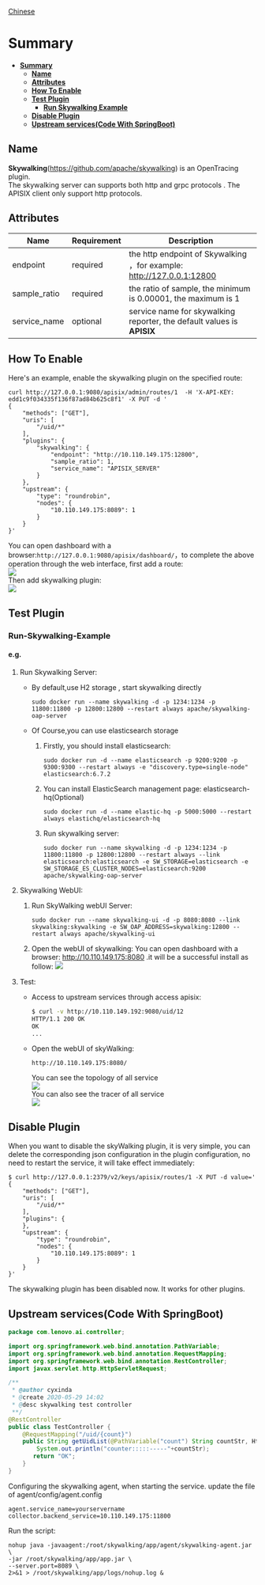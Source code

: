 <!--
#
# Licensed to the Apache Software Foundation (ASF) under one or more
# contributor license agreements.  See the NOTICE file distributed with
# this work for additional information regarding copyright ownership.
# The ASF licenses this file to You under the Apache License, Version 2.0
# (the "License"); you may not use this file except in compliance with
# the License.  You may obtain a copy of the License at
#
#     http://www.apache.org/licenses/LICENSE-2.0
#
# Unless required by applicable law or agreed to in writing, software
# distributed under the License is distributed on an "AS IS" BASIS,
# WITHOUT WARRANTIES OR CONDITIONS OF ANY KIND, either express or implied.
# See the License for the specific language governing permissions and
# limitations under the License.
#
-->

[Chinese](skywalking-cn.md)

# Summary
- [**Summary**](#Summary)
  - [**Name**](#Name)
  - [**Attributes**](#Attributes)
  - [**How To Enable**](#How-To-Enable)
  - [**Test Plugin**](#Test-Plugin)
    - [**Run Skywalking Example**](#Run-Skywalking-Example)
  - [**Disable Plugin**](#Disable-Plugin)
  - [**Upstream services(Code With SpringBoot)**](#Upstream-services(Code-With-SpringBoot))

## Name

**Skywalking**(https://github.com/apache/skywalking)  is an OpenTracing plugin.\
The skywalking server can supports both http and grpc protocols . The APISIX client only support http protocols.
## Attributes
|Name          |Requirement  |Description|
|-------|-------|-------|
|endpoint|required| the http endpoint of Skywalking ，for example: http://127.0.0.1:12800|
|sample_ratio|required| the ratio of sample, the minimum is 0.00001, the maximum is 1|
|service_name|optional| service name for skywalking reporter, the default values is **APISIX**|

## How To Enable

Here's an example, enable the skywalking plugin on the specified route:

```shell
curl http://127.0.0.1:9080/apisix/admin/routes/1  -H 'X-API-KEY: edd1c9f034335f136f87ad84b625c8f1' -X PUT -d '
{
    "methods": ["GET"],
    "uris": [
        "/uid/*"
    ],
    "plugins": {
        "skywalking": {
            "endpoint": "http://10.110.149.175:12800",
            "sample_ratio": 1,
            "service_name": "APISIX_SERVER"
        }
    },
    "upstream": {
        "type": "roundrobin",
        "nodes": {
            "10.110.149.175:8089": 1
        }
    }
}'
```
You can open dashboard with a browser:`http://127.0.0.1:9080/apisix/dashboard/`，to complete the above operation through the web interface, first add a route:\
![](../images/plugin/skywalking-1.png)\
Then add skywalking plugin:\
![](../images/plugin/skywalking-2.png)
## Test Plugin

### Run-Skywalking-Example

#### e.g.
1. Run Skywalking Server:
    - By default,use H2 storage , start skywalking directly
        ```
        sudo docker run --name skywalking -d -p 1234:1234 -p 11800:11800 -p 12800:12800 --restart always apache/skywalking-oap-server
        ```

    -  Of Course,you can use elasticsearch storage
        1. Firstly, you should install elasticsearch:
            ```
            sudo docker run -d --name elasticsearch -p 9200:9200 -p 9300:9300 --restart always -e "discovery.type=single-node" elasticsearch:6.7.2
            ```
        2. You can install ElasticSearch management page: elasticsearch-hq(Optional)
            ```
            sudo docker run -d --name elastic-hq -p 5000:5000 --restart always elastichq/elasticsearch-hq
            ```
        3. Run skywalking server:
            ```
            sudo docker run --name skywalking -d -p 1234:1234 -p 11800:11800 -p 12800:12800 --restart always --link elasticsearch:elasticsearch -e SW_STORAGE=elasticsearch -e SW_STORAGE_ES_CLUSTER_NODES=elasticsearch:9200 apache/skywalking-oap-server
            ```
2. Skywalking WebUI:
    1. Run SkyWalking webUI Server:
        ```
        sudo docker run --name skywalking-ui -d -p 8080:8080 --link skywalking:skywalking -e SW_OAP_ADDRESS=skywalking:12800 --restart always apache/skywalking-ui
        ```
    2. Open the webUI of  skywalking:
        You can open dashboard with a browser: http://10.110.149.175:8080 .it will be a successful install as follow:
        ![](../images/plugin/skywalking-3.png)

3. Test:
    -  Access to upstream services through access apisix:
        ```bash
        $ curl -v http://10.110.149.192:9080/uid/12
        HTTP/1.1 200 OK
        OK
        ...
        ```
    - Open the webUI of skyWalking:
        ```
        http://10.110.149.175:8080/
        ```
        You can see the topology of all service\
        ![](../../doc/images/plugin/skywalking-4.png)\
        You can also see the tracer of all service\
        ![](../../doc/images/plugin/skywalking-5.png)

## Disable Plugin

When you want to disable the skyWalking plugin, it is very simple,
 you can delete the corresponding json configuration in the plugin configuration,
  no need to restart the service, it will take effect immediately:

```shell
$ curl http://127.0.0.1:2379/v2/keys/apisix/routes/1 -X PUT -d value='
{
    "methods": ["GET"],
    "uris": [
        "/uid/*"
    ],
    "plugins": {
    },
    "upstream": {
        "type": "roundrobin",
        "nodes": {
            "10.110.149.175:8089": 1
        }
    }
}'
```

The skywalking plugin has been disabled now. It works for other plugins.


## Upstream services(Code With SpringBoot)

```java
package com.lenovo.ai.controller;

import org.springframework.web.bind.annotation.PathVariable;
import org.springframework.web.bind.annotation.RequestMapping;
import org.springframework.web.bind.annotation.RestController;
import javax.servlet.http.HttpServletRequest;

/**
 * @author cyxinda
 * @create 2020-05-29 14:02
 * @desc skywalking test controller
 **/
@RestController
public class TestController {
    @RequestMapping("/uid/{count}")
    public String getUidList(@PathVariable("count") String countStr, HttpServletRequest request) {
        System.out.println("counter:::::-----"+countStr);
       return "OK";
    }
}
```
Configuring the skywalking agent, when starting the service.
update the file of agent/config/agent.config
```
agent.service_name=yourservername
collector.backend_service=10.110.149.175:11800
```
Run the script:
```
nohup java -javaagent:/root/skywalking/app/agent/skywalking-agent.jar \
-jar /root/skywalking/app/app.jar \
--server.port=8089 \
2>&1 > /root/skywalking/app/logs/nohup.log &
```

